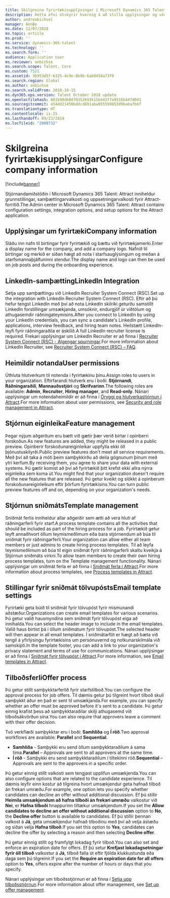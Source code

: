 ```yaml
---
title: Skilgreina fyrirtækisupplýsingar í Microsoft Dynamics 365 Talent - Attract
description: Þetta efni útskýrir hvernig á að stilla upplýsingar og vörumerki fyrirtækisins fyrir Microsoft Dynamics 365 Talent - Attract.
author: andreabichsel
manager: AnnBe
ms.date: 12/07/2018
ms.topic: article
ms.prod: ''
ms.service: dynamics-365-talent
ms.technology: ''
ms.search.form: ''
audience: Application User
ms.reviewer: anbichse
ms.search.scope: Talent, Core
ms.custom: 7521
ms.assetid: 3b953d5f-6325-4c9e-8b9b-6ab0458a73f8
ms.search.region: Global
ms.author: anbichse
ms.search.validFrom: 2018-10-15
ms.dyn365.ops.version: Talent October 2018 update
ms.openlocfilehash: 801b90db8d70352693515b442f7a9316b447d041
ms.sourcegitcommit: 434dd21450bddcd891aba0555b9853d9ba0afb6f
ms.translationtype: HT
ms.contentlocale: is-IS
ms.lasthandoff: 09/23/2019
ms.locfileid: "2008732"
---
```

# <a name="configure-company-information"></a><span data-ttu-id="0893a-103">Skilgreina fyrirtækisupplýsingar</span><span class="sxs-lookup"><span data-stu-id="0893a-103">Configure company information</span></span>
[!include[banner](../includes/banner.md)]

<span data-ttu-id="0893a-104">Stjórnandamiðstöðin í Microsoft Dynamics 365 Talent: Attract inniheldur grunnstillingar, samþættingarvalkosti og uppsetningarvalkosti fyrir Attract-forritið.</span><span class="sxs-lookup"><span data-stu-id="0893a-104">The Admin center in Microsoft Dynamics 365 Talent: Attract contains configuration settings, integration options, and setup options for the Attract application.</span></span>

## <a name="company-information"></a><span data-ttu-id="0893a-105">Upplýsingar um fyrirtæki</span><span class="sxs-lookup"><span data-stu-id="0893a-105">Company information</span></span>

<span data-ttu-id="0893a-106">Sláðu inn nafn til birtingar fyrir fyrirtækið og bættu við fyrirtækjamerki.</span><span class="sxs-lookup"><span data-stu-id="0893a-106">Enter a display name for the company, and add a company logo.</span></span> <span data-ttu-id="0893a-107">Nafnið til birtingar og merkið er síðan hægt að nota í starfsauglýsingum og meðan á starfsmannaþjálfuninni stendur.</span><span class="sxs-lookup"><span data-stu-id="0893a-107">The display name and logo can then be used on job posts and during the onboarding experience.</span></span>

## <a name="linkedin-integration"></a><span data-ttu-id="0893a-108">LinkedIn-samþætting</span><span class="sxs-lookup"><span data-stu-id="0893a-108">LinkedIn Integration</span></span>

<span data-ttu-id="0893a-109">Setja upp samþættingu við LinkedIn Recruiter System Connect (RSC).</span><span class="sxs-lookup"><span data-stu-id="0893a-109">Set up the integration with LinkedIn Recruiter System Connect (RSC).</span></span> <span data-ttu-id="0893a-110">Eftir að þú hefur tengst LinkedIn með því að nota LinkedIn skilríki geturðu samstillt LinkedIn forstillingar umsækjanda, umsóknir, endurgjöf úr viðtölum og athugasemdir ráðningateymisins.</span><span class="sxs-lookup"><span data-stu-id="0893a-110">After you connect to LinkedIn by using your LinkedIn credentials, you can sync a candidate's LinkedIn profile, applications, interview feedback, and hiring team notes.</span></span> <span data-ttu-id="0893a-111">Heilstætt LinkedIn-leyfi fyrir ráðningaraðila er áskilið.</span><span class="sxs-lookup"><span data-stu-id="0893a-111">A full LinkedIn recruiter license is required.</span></span> <span data-ttu-id="0893a-112">Frekari upplýsingar um LinkedIn Recruiter er að finna í [Recruiter System Connect (RSC) - Algengar spurningar](https://www.linkedin.com/help/recruiter/answer/90483).</span><span class="sxs-lookup"><span data-stu-id="0893a-112">For more information about LinkedIn Recruiter, see [Recruiter System Connect (RSC) – FAQ](https://www.linkedin.com/help/recruiter/answer/90483).</span></span>

## <a name="user-permissions"></a><span data-ttu-id="0893a-113">Heimildir notanda</span><span class="sxs-lookup"><span data-stu-id="0893a-113">User permissions</span></span>

<span data-ttu-id="0893a-114">Úthluta hlutverkum til notenda í fyrirtækinu þínu.</span><span class="sxs-lookup"><span data-stu-id="0893a-114">Assign roles to users in your organization.</span></span> <span data-ttu-id="0893a-115">Eftirfarandi hlutverk eru í boði: **Stjórnandi**, **Ráðningaraðili**, **Mannauðsstjóri** og **Skrifvarinn**.</span><span class="sxs-lookup"><span data-stu-id="0893a-115">The following roles are available: **Admin**, **Recruiter**, **Hiring manager**, and **Read-only**.</span></span> <span data-ttu-id="0893a-116">Nánari upplýsingar um notendaheimildir er að finna í [Öryggi og hlutverkastjórnun í Attract](./security-attract.md).</span><span class="sxs-lookup"><span data-stu-id="0893a-116">For more information about user permissions, see [Security and role management in Attract](./security-attract.md).</span></span>

## <a name="feature-management"></a><span data-ttu-id="0893a-117">Stjórnun eiginleika</span><span class="sxs-lookup"><span data-stu-id="0893a-117">Feature management</span></span>

<span data-ttu-id="0893a-118">Þegar nýjum aðgerðum eru bætt við gætir þær verið birtar í opinberri forskoðun.</span><span class="sxs-lookup"><span data-stu-id="0893a-118">As new features are added, they might be released in a public preview.</span></span> <span data-ttu-id="0893a-119">Opinberir forskoðunareiginleikar uppfylla ekki öll þjónustuskilyrði.</span><span class="sxs-lookup"><span data-stu-id="0893a-119">Public preview features don't meet all service requirements.</span></span> <span data-ttu-id="0893a-120">Með því að taka á móti þeim samþykkirðu að deila gögnunum þínum með ytri kerfum.</span><span class="sxs-lookup"><span data-stu-id="0893a-120">By receiving them, you agree to share your data with external systems.</span></span> <span data-ttu-id="0893a-121">Þú gætir komist að því að fyrirtækið þitt krefst ekki allra nýrra eiginleika sem koma út.</span><span class="sxs-lookup"><span data-stu-id="0893a-121">You might find that your organization doesn't require all the new features that are released.</span></span> <span data-ttu-id="0893a-122">Þú getur kveikt og slökkt á opinberum forskoðunareiginleikum eftir þörfum fyrirtækisins.</span><span class="sxs-lookup"><span data-stu-id="0893a-122">You can turn public preview features off and on, depending on your organization's needs.</span></span>

## <a name="template-management"></a><span data-ttu-id="0893a-123">Stjórnun sniðmáts</span><span class="sxs-lookup"><span data-stu-id="0893a-123">Template management</span></span>

<span data-ttu-id="0893a-124">Sniðmát ferlis inniheldur allar aðgerðir sem ætti að vera hluti af ráðningarferli fyrir starf.</span><span class="sxs-lookup"><span data-stu-id="0893a-124">A process template contains all the activities that should be included as part of the hiring process for a job.</span></span> <span data-ttu-id="0893a-125">Fyrirtækið getur leyft annaðhvort öllum teymismeðlimum eða bara stjórnendum að búa til sniðmát fyrir ráðningarferli.</span><span class="sxs-lookup"><span data-stu-id="0893a-125">Your organization can allow either all team members or just admins to create hiring process templates.</span></span> <span data-ttu-id="0893a-126">Til að leyfa teymismeðlimum að búa til eigin sniðmát fyrir ráðningarferli skaltu kveikja á Stjórnun sniðmáts virkni.</span><span class="sxs-lookup"><span data-stu-id="0893a-126">To allow team members to create their own hiring process templates, turn on the Template management functionality.</span></span> <span data-ttu-id="0893a-127">Nánari upplýsingar um sniðmát ferla er að finna í [Sniðmát ferla í Attract](./process-templates-attract.md).</span><span class="sxs-lookup"><span data-stu-id="0893a-127">For more information about process templates, see [Process templates in Attract](./process-templates-attract.md).</span></span>

## <a name="email-template-settings"></a><span data-ttu-id="0893a-128">Stillingar fyrir sniðmát tölvupósts</span><span class="sxs-lookup"><span data-stu-id="0893a-128">Email template settings</span></span>

<span data-ttu-id="0893a-129">Fyrirtæki geta búið til sniðmát fyrir tölvupóst fyrir mismunandi aðstæður.</span><span class="sxs-lookup"><span data-stu-id="0893a-129">Organizations can create email templates for various scenarios.</span></span> <span data-ttu-id="0893a-130">Þú getur valið hausmyndina sem sniðmát fyrir tölvupóst eiga að innihalda.</span><span class="sxs-lookup"><span data-stu-id="0893a-130">You can select the header image to include in the email templates.</span></span> <span data-ttu-id="0893a-131">Valið haus birtist þá í öllum sniðmátum fyrir tölvupóst.</span><span class="sxs-lookup"><span data-stu-id="0893a-131">The selected header will then appear in all email templates.</span></span> <span data-ttu-id="0893a-132">Í sniðmátarfót er hægt að bæta við tengil á yfirlýsingu fyrirtækisins um persónuvernd og notkunarskilmála við samskipti.</span><span class="sxs-lookup"><span data-stu-id="0893a-132">In the template footer, you can add a link to your organization's privacy statement and terms of use for communications.</span></span> <span data-ttu-id="0893a-133">Nánari upplýsingar er að finna í [Sniðmát fyrir tölvupóst í Attract](./email-templates.md).</span><span class="sxs-lookup"><span data-stu-id="0893a-133">For more information, see [Email templates in Attract](./email-templates.md).</span></span>

## <a name="offer-process"></a><span data-ttu-id="0893a-134">Tilboðsferli</span><span class="sxs-lookup"><span data-stu-id="0893a-134">Offer process</span></span>

<span data-ttu-id="0893a-135">Þú getur stillt samþykktarferlið fyrir starfstilboð.</span><span class="sxs-lookup"><span data-stu-id="0893a-135">You can configure the approval process for job offers.</span></span> <span data-ttu-id="0893a-136">Til dæmis getur þú tilgreint hvort tilboð skuli samþykkt áður en það er sent til umsækjanda.</span><span class="sxs-lookup"><span data-stu-id="0893a-136">For example, you can specify whether an offer must be approved before it's sent to a candidate.</span></span> <span data-ttu-id="0893a-137">Þú getur einnig krafist þess að samþykktaraðilar skilji athugasemd við tilboðsákvörðun sína.</span><span class="sxs-lookup"><span data-stu-id="0893a-137">You can also require that approvers leave a comment with their offer decision.</span></span>

<span data-ttu-id="0893a-138">Tvö verkflæði samþykktar eru í boði: **Samhliða** og **Í röð**.</span><span class="sxs-lookup"><span data-stu-id="0893a-138">Two approval workflows are available: **Parallel** and **Sequential**.</span></span>

- <span data-ttu-id="0893a-139">**Samhliða** - Samþykki eru send öllum samþykktaraðilum á sama tíma.</span><span class="sxs-lookup"><span data-stu-id="0893a-139">**Parallel** – Approvals are sent to all approvers at the same time.</span></span>
- <span data-ttu-id="0893a-140">**Í röð** - Samþykki eru send samþykktaraðilum í tiltekinni röð.</span><span class="sxs-lookup"><span data-stu-id="0893a-140">**Sequential** – Approvals are sent to the approvers in a specific order.</span></span>

<span data-ttu-id="0893a-141">Þú getur einnig stillt valkosti sem tengjast upplifun umsækjenda.</span><span class="sxs-lookup"><span data-stu-id="0893a-141">You can also configure options that are related to the candidate experience.</span></span> <span data-ttu-id="0893a-142">Til dæmis leyfir einn kostur að tilgreina hvort umsækjendur geta hafnað tilboð án frekari umræðu.</span><span class="sxs-lookup"><span data-stu-id="0893a-142">For example, one option lets you specify whether candidates can decline an offer without additional discussion.</span></span> <span data-ttu-id="0893a-143">Ef þú stillir **Heimila umsækjendum að hafna tilboði án frekari umræðu** valkostur við **Nei**, er **Hafna tilboði** hnappurinn tiltækur umsækjendum.</span><span class="sxs-lookup"><span data-stu-id="0893a-143">If you set the **Allow candidates to decline an offer without additional discussion** option to **No**, the **Decline offer** button is available to candidates.</span></span> <span data-ttu-id="0893a-144">Ef þú stillir þennan valkost á **Já**, geta umsækjendur hafnað tilboðinu með því að velja ástæðu og síðan velja **Hafna tilboð**.</span><span class="sxs-lookup"><span data-stu-id="0893a-144">If you set this option to **Yes**, candidates can decline the offer by selecting a reason and then selecting **Decline offer**.</span></span>

<span data-ttu-id="0893a-145">Þú getur einnig stillt og framfylgt lokadag fyrir tilboð.</span><span class="sxs-lookup"><span data-stu-id="0893a-145">You can also set and enforce an expiration date for offers.</span></span> <span data-ttu-id="0893a-146">Ef þú setur **Krefjast lokadagsetningar fyrir öll tilboð** valkostur á **Já**, tilboð falla út eftir fjölda klukkustunda eða daga sem þú tilgreinir.</span><span class="sxs-lookup"><span data-stu-id="0893a-146">If you set the **Require an expiration date for all offers** option to **Yes**, offers expire after the number of hours or days that you specify.</span></span>

<span data-ttu-id="0893a-147">Nánari upplýsingar um tilboðsstjórnun er að finna í [Setja upp tilboðsstjórnun](./offer-setup.md).</span><span class="sxs-lookup"><span data-stu-id="0893a-147">For more information about offer management, see [Set up offer management](./offer-setup.md).</span></span>
